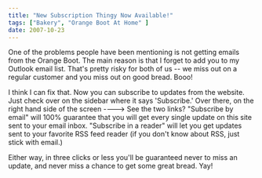 ```yaml
---
title: "New Subscription Thingy Now Available!"
tags: ["Bakery", "Orange Boot At Home" ] 
date: 2007-10-23
---
```


One of the problems people have been mentioning is not getting emails from the Orange Boot. The main reason is that I forget to add you to my Outlook email list. That's pretty risky for both of us -- we miss out on a regular customer and you miss out on good bread. Booo!

I think I can fix that. Now you can subscribe to updates from the website. Just check over on the sidebar where it says 'Subscribe.' Over there, on the right hand side of the screen ----> See the two links? "Subscribe by email" will 100% guarantee that you will get every single update on this site sent to your email inbox. "Subscribe in a reader" will let you get updates sent to your favorite RSS feed reader (if you don't know about RSS, just stick with email.)

Either way, in three clicks or less you'll be guaranteed never to miss an update, and never miss a chance to get some great bread. Yay!
